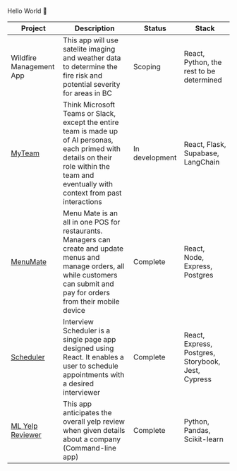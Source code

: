 Hello World 👋

| Project | Description | Status | Stack |
| ------- | -------------------------------------------    |------- |----------- |
| Wildfire Management App | This app will use satelite imaging and weather data to determine the fire risk and potential severity for areas in BC | Scoping | React, Python, the rest to be determined|
| [MyTeam](https://github.com/connorcodefoot/teamai) | Think Microsoft Teams or Slack, except the entire team is made up of AI personas, each primed with details on their role within the team and eventually with context from past interactions | In development | React, Flask, Supabase, LangChain |
| [MenuMate](https://github.com/connorcodefoot/Menu-Mate) | Menu Mate is an all in one POS for restaurants. Managers can create and update menus and manage orders, all while customers can submit and pay for orders from their mobile device | Complete | React, Node, Express, Postgres |
| [Scheduler](https://github.com/connorcodefoot/scheduler) | Interview Scheduler is a single page app designed using React. It enables a user to schedule appointments with a desired interviewer | Complete | React, Express, Postgres, Storybook, Jest, Cypress |
| [ML Yelp Reviewer](https://github.com/connorcodefoot/ML-Yelp-Reviewer) | This app anticipates the overall yelp review when given details about a company (Command-line app) | Complete | Python, Pandas, Scikit-learn |
 


